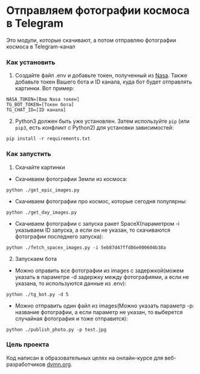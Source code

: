# Отправляем фотографии космоса в Telegram
Это модули, которые скачивают, а потом отправляю фотографии космоса в Telegram-канал

### Как установить
1. Создайте файл .env и добавьте токен, полученный из [Nasa](https://www.nasa.gov/). Также добавьте токен Вашего бота и ID канала, куда бот будет отправлять картинки. Вот пример:
```
NASA_TOKEN=[Ваш Nasa токен]
TG_BOT_TOKEN=[Токен бота]
TG_CHAT_ID=[ID канала]
```

2. Python3 должен быть уже установлен.
Затем используйте `pip` (или `pip3`, есть конфликт с Python2) для установки зависимостей:
```
pip install -r requirements.txt
```


### Как запустить
1. Скачайте картинки
* Скачиваем фотографии Земли из космоса:
```
python ./get_epic_images.py 
```
* Скачиваем фотографии про космос, которые сегодня популярны:
```
python ./get_day_images.py
```
* Скачиваем фотографии с запуска ракет SpaceX(параметром -i указываем ID запуска, а если он не указан, то скачиваются фотографии последнего запуска):
```
python ./fetch_spacex_images.py -i 5eb87d47ffd86e000604b38a
```

2. Запускаем бота
* Можно оправить все фотографии из images с задержкой(можем указать в параметре -d задержку между фотографиями, а если не указана, то используются данные из .env):
```
python ./tg_bot.py -d 5
```
* Можно отправить один файл из images(Можно указать параметр -p: название фотографии, а если параметр не указан, то выберется случайная фотография и тоже отправится):
```
python ./publish_photo.py -p test.jpg
```
### Цель проекта
Код написан в образовательных целях на онлайн-курсе для веб-разработчиков [dvmn.org](https://dvmn.org/).
